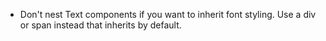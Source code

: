 - Don't nest Text components if you want to inherit font styling. Use a div or span instead that inherits by default.